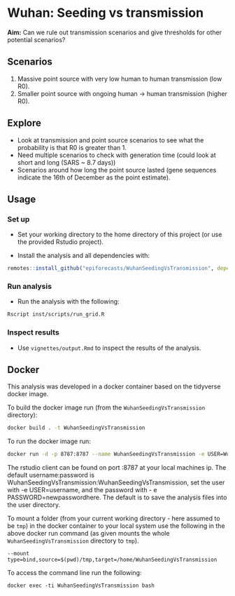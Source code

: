 # Wuhan: Seeding vs transmission

**Aim:** Can we rule out transmission scenarios and give thresholds for other potential scenarios?

## Scenarios

1. Massive point source with very low human to human transmission (low R0).
2. Smaller point source with ongoing human -> human transmission (higher R0).

## Explore

* Look at transmission and point source scenarios to see what the probability is that R0 is greater than 1.
* Need multiple scenarios to check with generation time (could look at short and long (SARS ~ 8.7 days))
* Scenarios around how long the point source lasted (gene sequences indicate the 16th of December as the point estimate).

## Usage

### Set up

* Set your working directory to the home directory of this project (or use the provided Rstudio project).

* Install the analysis and all dependencies with: 

```r
remotes::install_github("epiforecasts/WuhanSeedingVsTransmission", dependencies = TRUE)
```

### Run analysis

* Run the analysis with the following:

```bash
Rscript inst/scripts/run_grid.R
```


### Inspect results

* Use `vignettes/output.Rmd` to inspect the results of the analysis.

## Docker


This analysis was developed in a docker container based on the tidyverse docker image. 

To build the docker image run (from the `WuhanSeedingVsTransmission` directory):

```bash
docker build . -t WuhanSeedingVsTransmission
```

To run the docker image run:

```bash
docker run -d -p 8787:8787 --name WuhanSeedingVsTransmission -e USER=WuhanSeedingVsTransmission -e PASSWORD=WuhanSeedingVsTransmission WuhanSeedingVsTransmission
```

The rstudio client can be found on port :8787 at your local machines ip. The default username:password is WuhanSeedingVsTransmission:WuhanSeedingVsTransmission, set the user with -e USER=username, and the password with - e PASSWORD=newpasswordhere. The default is to save the analysis files into the user directory.

To mount a folder (from your current working directory - here assumed to be `tmp`) in the docker container to your local system use the following in the above docker run command (as given mounts the whole `WuhanSeedingVsTransmission` directory to `tmp`).

```{bash, eval = FALSE}
--mount type=bind,source=$(pwd)/tmp,target=/home/WuhanSeedingVsTransmission
```

To access the command line run the following:

```{bash, eval = FALSE}
docker exec -ti WuhanSeedingVsTransmission bash
```